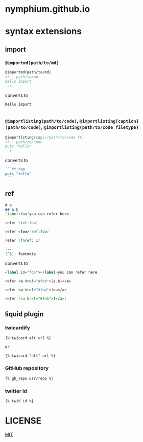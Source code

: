 # nymphium.github.io

# syntax extensions
## import

### `@importmd(path/to/md)`

```markdown
@importmd(path/to/md)
<!-- path/to/md
hello import
-->
```

converts to

```markdown
hello import
```

```markdown
```

### `@importlisting(path/to/code)`, `@importlisting[caption](path/to/code)`, `@importlisting(path/to/code filetype)`

```markdown
@importlsting[cap](/path/to/code ft)
<!-- path/to/code
puts "hello"
-->
```

converts to

``````markdown
```ft:cap
puts "hello"
```
``````

## ref

```markdown
# a
## a.b
[label:foo]you can refer here

refer [ref:foo]

refer <foo>[ref:foo]

refer [fnref: 1]

---
[^1]: footnote
```

converts to

```markdown
<label id="foo"></label>you can refer here

refer <a href="#foo">(a.b)</a>

refer <a href="#foo">foo</a>

refer [<a href="#fn1">1</a>]
```

## liquid plugin
### twicardify
```markdown
{% twicard alt url %}

or

{% twicard "alt" url %}
```

### GitHub repository
```markdown
{% gh_repo usr/repo %}
```

### twitter id
```markdown
{% twid id %}
```

# LICENSE
[MIT](http://opensource.org/licenses/MIT)

